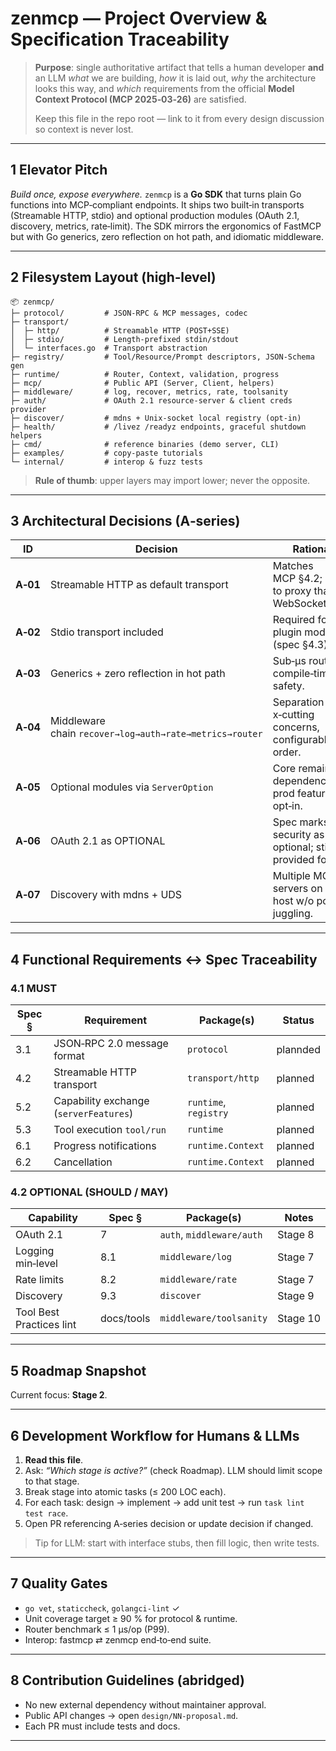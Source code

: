 # zenmcp — Project Overview & Specification Traceability

> **Purpose**: single authoritative artifact that tells a human developer **and** an LLM *what* we are building, *how* it is laid out, *why* the architecture looks this way, and *which* requirements from the official **Model Context Protocol (MCP 2025‑03‑26)** are satisfied.
>
> Keep this file in the repo root — link to it from every design discussion so context is never lost.

---

## 1 Elevator Pitch

*Build once, expose everywhere.*
`zenmcp` is a **Go SDK** that turns plain Go functions into MCP‑compliant endpoints. It ships two built‑in transports (Streamable HTTP, stdio) and optional production modules (OAuth 2.1, discovery, metrics, rate‑limit). The SDK mirrors the ergonomics of FastMCP but with Go generics, zero reflection on hot path, and idiomatic middleware.

---

## 2 Filesystem Layout (high‑level)

```
📦 zenmcp/
├─ protocol/         # JSON‑RPC & MCP messages, codec
├─ transport/
│  ├─ http/          # Streamable HTTP (POST+SSE)
│  ├─ stdio/         # Length‑prefixed stdin/stdout
│  └─ interfaces.go  # Transport abstraction
├─ registry/         # Tool/Resource/Prompt descriptors, JSON‑Schema gen
├─ runtime/          # Router, Context, validation, progress
├─ mcp/              # Public API (Server, Client, helpers)
├─ middleware/       # log, recover, metrics, rate, toolsanity
├─ auth/             # OAuth 2.1 resource‑server & client creds provider
├─ discover/         # mdns + Unix‑socket local registry (opt‑in)
├─ health/           # /livez /readyz endpoints, graceful shutdown helpers
├─ cmd/              # reference binaries (demo server, CLI)
├─ examples/         # copy‑paste tutorials
└─ internal/         # interop & fuzz tests
```

> **Rule of thumb**: upper layers may import lower; never the opposite.

---

## 3 Architectural Decisions (A‑series)

| ID       | Decision                                                | Rationale                                                 |
| -------- | ------------------------------------------------------- | --------------------------------------------------------- |
| **A‑01** | Streamable HTTP as default transport                    | Matches MCP §4.2; easier to proxy than WebSocket.         |
| **A‑02** | Stdio transport included                                | Required for local plugin model (spec §4.3).              |
| **A‑03** | Generics + zero reflection in hot path                  | Sub‑µs routing, compile‑time type safety.                 |
| **A‑04** | Middleware chain `recover→log→auth→rate→metrics→router` | Separation of x‑cutting concerns, configurable order.     |
| **A‑05** | Optional modules via `ServerOption`                     | Core remains dependency‑light; prod features opt‑in.      |
| **A‑06** | OAuth 2.1 as OPTIONAL                                   | Spec marks security as optional; still provided for prod. |
| **A‑07** | Discovery with mdns + UDS                               | Multiple MCP servers on same host w/o port juggling.      |

---

## 4 Functional Requirements ↔ Spec Traceability

### 4.1 MUST

| Spec § | Requirement                            | Package(s)            | Status                |
| ------ | -------------------------------------- | --------------------- | --------------------- |
| 3.1    | JSON‑RPC 2.0 message format            | `protocol`            |  plannded|
| 4.2    | Streamable HTTP transport              | `transport/http`      | planned             |
| 5.2    | Capability exchange (`serverFeatures`) | `runtime`, `registry` | planned               |
| 5.3    | Tool execution `tool/run`              | `runtime`             | planned               |
| 6.1    | Progress notifications                 | `runtime.Context`     | planned               |
| 6.2    | Cancellation                           | `runtime.Context`     | planned               |

### 4.2 OPTIONAL (SHOULD / MAY)

| Capability               | Spec §     | Package(s)                | Notes    |
| ------------------------ | ---------- | ------------------------- | -------- |
| OAuth 2.1                | 7          | `auth`, `middleware/auth` | Stage 8  |
| Logging min‑level        | 8.1        | `middleware/log`          | Stage 7  |
| Rate limits              | 8.2        | `middleware/rate`         | Stage 7  |
| Discovery                | 9.3        | `discover`                | Stage 9  |
| Tool Best Practices lint | docs/tools | `middleware/toolsanity`   | Stage 10 |

---

## 5 Roadmap Snapshot
 Current focus: **Stage 2**.

---

## 6 Development Workflow for Humans & LLMs

1. **Read this file**.
2. Ask: *“Which stage is active?”* (check Roadmap).
   LLM should limit scope to that stage.
3. Break stage into atomic tasks (≤ 200 LOC each).
4. For each task: design → implement → add unit test → run `task lint test race`.
5. Open PR referencing A‑series decision or update decision if changed.

> Tip for LLM: start with interface stubs, then fill logic, then write tests.

---

## 7 Quality Gates

* `go vet`, `staticcheck`, `golangci-lint` ✓
* Unit coverage target ≥ 90 % for protocol & runtime.
* Router benchmark ≤ 1 µs/op (P99).
* Interop: fastmcp ⇄ zenmcp end‑to‑end suite.

---

## 8 Contribution Guidelines (abridged)

* No new external dependency without maintainer approval.
* Public API changes → open `design/NN-proposal.md`.
* Each PR must include tests and docs.

---
